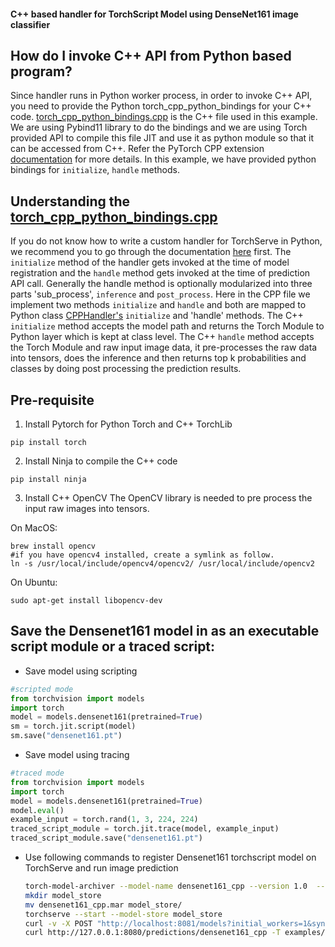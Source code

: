 #### C++ based handler for TorchScript Model using DenseNet161 image classifier

## How do I invoke C++ API from Python based program?
Since handler runs in Python worker process, in order to invoke C++ API, you need to provide the Python torch_cpp_python_bindings
for your C++ code. [torch_cpp_python_bindings.cpp](torch_cpp_python_bindings.cpp) is the C++ file used in this example. We are using Pybind11 library
to do the bindings and we are using Torch provided API to compile this file JIT and use it as python module so that it can be accessed from
C++. Refer the PyTorch CPP extension [documentation](https://pytorch.org/tutorials/advanced/cpp_extension.html) for more details.
In this example, we have provided python bindings for `initialize`, `handle` methods.

## Understanding the [torch_cpp_python_bindings.cpp](torch_cpp_python_bindings.cpp)
If you do not know how to write a custom handler for TorchServe in Python, we recommend you to go through the documentation [here](docs/custom_service.md) first.
The `initialize` method of the handler gets invoked at the time of model registration and the `handle` method gets
invoked at the time of prediction API call. Generally the handle method is optionally modularized into three parts 'sub_process',
`inference` and `post_process`. Here in the CPP file we implement two methods `initialize` and `handle` and both are
mapped to Python class [CPPHandler's](cpp_handler.py) `initialize` and 'handle' methods. The C++ `initialize` method
accepts the model path and returns the Torch Module to Python layer which is kept at class level. The C++ `handle` method
accepts the Torch Module and raw input image data, it pre-processes the raw data into tensors, does the inference and then
returns top k probabilities and classes by doing post processing the prediction results.

## Pre-requisite
1. Install Pytorch for Python Torch and C++ TorchLib
```shell
pip install torch
```

2. Install Ninja to compile the C++ code
```shell
pip install ninja
```

3. Install C++ OpenCV
The OpenCV library is needed to pre process the input raw images into tensors.

On MacOS:
```shell
brew install opencv
#if you have opencv4 installed, create a symlink as follow.
ln -s /usr/local/include/opencv4/opencv2/ /usr/local/include/opencv2
```

On Ubuntu:
```shell
sudo apt-get install libopencv-dev
```


## Save the Densenet161 model in as an executable script module or a traced script:

  * Save model using scripting
   ```python
   #scripted mode
   from torchvision import models
   import torch
   model = models.densenet161(pretrained=True)
   sm = torch.jit.script(model)
   sm.save("densenet161.pt")
   ```

  * Save model using tracing
   ```python
   #traced mode
   from torchvision import models
   import torch
   model = models.densenet161(pretrained=True)
   model.eval()
   example_input = torch.rand(1, 3, 224, 224)
   traced_script_module = torch.jit.trace(model, example_input)
   traced_script_module.save("densenet161.pt")
   ```  

* Use following commands to register Densenet161 torchscript model on TorchServe and run image prediction

    ```bash
    torch-model-archiver --model-name densenet161_cpp --version 1.0  --serialized-file densenet161.pt --extra-files examples/image_classifier/index_to_name.json,examples/cpp_handler/torch_cpp_python_bindings.cpp --handler examples/cpp_handler/cpp_handler.py
    mkdir model_store
    mv densenet161_cpp.mar model_store/
    torchserve --start --model-store model_store
    curl -v -X POST "http://localhost:8081/models?initial_workers=1&synchronous=true&url=densenet161_cpp.mar"
    curl http://127.0.0.1:8080/predictions/densenet161_cpp -T examples/image_classifier/kitten.jpg
    ```


